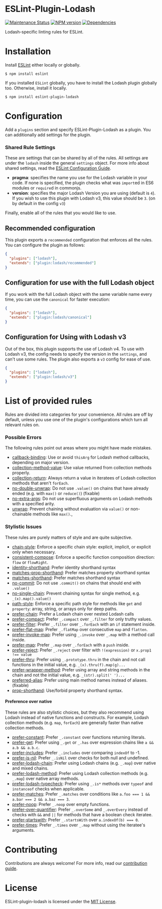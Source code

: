 ESLint-Plugin-Lodash
===================

[![Maintenance Status][status-image]][status-url] [![NPM version][npm-image]][npm-url] [![Dependencies][deps-image]][deps-url]

Lodash-specific linting rules for ESLint.

# Installation

Install [ESLint](https://www.github.com/eslint/eslint) either locally or globally.

    $ npm install eslint

If you installed `ESLint` globally, you have to install the Lodash plugin globally too. Otherwise, install it locally.

    $ npm install eslint-plugin-lodash

# Configuration

Add a `plugins` section and specify ESLint-Plugin-Lodash as a plugin.
You can additionally add settings for the plugin.

### Shared Rule Settings
These are settings that can be shared by all of the rules. All settings are under the `lodash` inside the general `settings` object. For more info about shared settings, read the [ESLint Configuration Guide](http://eslint.org/docs/user-guide/configuring#adding-shared-settings).

* __pragma__: specifies the name you use for the Lodash variable in your code. If none is specified, the plugin checks what was `import`ed in ES6 modules or `require`d in commonjs.
* __version__: specifies the major Lodash Version you are using (default is `4`).
If you wish to use this plugin with Lodash v3, this value should be `3`. (on by default in the config `v3`)


Finally, enable all of the rules that you would like to use.
## Recommended configuration
This plugin exports a `recommended` configuration that enforces all the rules. You can configure the plugin as follows:

```json
{
  "plugins": ["lodash"],
  "extends": ["plugin:lodash/recommended"]
}
```
## Configuration for use with the full Lodash object
If you work with the full Lodash object with the same variable name every time, you can use the `canonical` for faster execution:
```json
{
  "plugins": ["lodash"],
  "extends": ["plugin:lodash/canonical"]
}
```

## Configuration for Using with Lodash v3
Out of the box, this plugin supports the use of Lodash v4. To use with Lodash v3, the config needs to specify the version in the `settings`, and can't use some rules.
The plugin also exports a `v3` config for ease of use.

```json
{
  "plugins": ["lodash"],
  "extends": ["plugin:lodash/v3"]
}
```

# List of provided rules
Rules are divided into categories for your convenience. All rules are off by default, unless you use one of the plugin's configurations which turn all relevant rules on.
### Possible Errors
The following rules point out areas where you might have made mistakes.

* [callback-binding](docs/rules/callback-binding.md): Use or avoid `thisArg` for Lodash method callbacks, depending on major version.
* [collection-method-value](docs/rules/collection-method-value.md): Use value returned from collection methods properly.
* [collection-return](docs/rules/collection-return.md): Always return a value in iteratees of Lodash collection methods that aren't `forEach`.
* [no-double-unwrap](docs/rules/no-double-unwrap.md): Do not use `.value()` on chains that have already ended (e.g. with `max()` or `reduce()`) (fixable)
* [no-extra-args](docs/rules/no-extra-args.md): Do not use superfluous arguments on Lodash methods with a specified arity.
* [unwrap](docs/rules/unwrap.md): Prevent chaining without evaluation via `value()` or non-chainable methods like `max()`.,

### Stylistic Issues
These rules are purely matters of style and are quite subjective.
* [chain-style](docs/rules/chain-style.md): Enforce a specific chain style: explicit, implicit, or explicit only when necessary.
* [consistent-compose](docs/rules/consistent-compose.md): Enforce a specific function composition direction: `flow` or `flowRight`.
* [identity-shorthand](docs/rules/identity-shorthand.md): Prefer identity shorthand syntax
* [matches-prop-shorthand](docs/rules/matches-prop-shorthand.md): Prefer matches property shorthand syntax
* [matches-shorthand](docs/rules/matches-shorthand.md): Prefer matches shorthand syntax
* [no-commit](docs/rules/no-commit.md): Do not use `.commit()` on chains that should end with `.value()`
* [no-single-chain](docs/rules/no-single-chain.md): Prevent chaining syntax for single method, e.g. `_(x).map().value()`
* [path-style](docs/rules/path-style.md): Enforce a specific path style for methods like `get` and `property`: array, string, or arrays only for deep paths.
* [prefer-chain](docs/rules/prefer-chain.md): Prefer a Lodash chain over nested Lodash calls
* [prefer-compact](docs/rules/prefer-compact.md): Prefer `_.compact` over `_.filter` for only truthy values.
* [prefer-filter](docs/rules/prefer-filter.md): Prefer `_.filter` over `_.forEach` with an `if` statement inside.
* [prefer-flat-map](docs/rules/prefer-flat-map.md): Prefer `_.flatMap` over consecutive `map` and `flatten`.
* [prefer-invoke-map](docs/rules/prefer-invoke-map.md): Prefer using `_.invoke` over `_.map` with a method call inside.
* [prefer-map](docs/rules/prefer-map.md): Prefer `_.map` over `_.forEach` with a `push` inside.
* [prefer-reject](docs/rules/prefer-reject.md): Prefer `_.reject` over filter with `!(expression)` or `x.prop1 !== value`
* [prefer-thru](docs/rules/prefer-thru.md): Prefer using `_.prototype.thru` in the chain and not call functions in the initial value, e.g. `_(x).thru(f).map(g)...`
* [prefer-wrapper-method](docs/rules/prefer-wrapper-method.md): Prefer using array and string methods in the chain and not the initial value, e.g. `_(str).split(' ')...`
* [preferred-alias](docs/rules/preferred-alias.md): Prefer using main method names instead of aliases. (fixable)
* [prop-shorthand](docs/rules/prop-shorthand.md): Use/forbid property shorthand syntax.

#### Preference over native
These rules are also stylistic choices, but they also recommend using Lodash instead of native functions and constructs.
For example, Lodash collection methods (e.g. `map`, `forEach`) are generally faster than native collection methods.
* [prefer-constant](docs/rules/prefer-constant.md): Prefer `_.constant` over functions returning literals.
* [prefer-get](docs/rules/prefer-get.md): Prefer using `_.get` or `_.has` over expression chains like `a && a.b && a.b.c`.
* [prefer-includes](docs/rules/prefer-includes.md): Prefer `_.includes` over comparing `indexOf` to -1.
* [prefer-is-nil](docs/rules/prefer-is-nil.md): Prefer `_.isNil` over checks for both null and undefined.
* [prefer-lodash-chain](docs/rules/prefer-lodash-chain.md): Prefer using Lodash chains (e.g. `_.map`) over native and mixed chains.
* [prefer-lodash-method](docs/rules/prefer-lodash-method.md): Prefer using Lodash collection methods (e.g. `_.map`) over native array methods.
* [prefer-lodash-typecheck](docs/rules/prefer-lodash-typecheck.md): Prefer using `_.is*` methods over `typeof` and `instanceof` checks when applicable.
* [prefer-matches](docs/rules/prefer-matches.md): Prefer `_.matches` over conditions like `a.foo === 1 && a.bar === 2 && a.baz === 3`.
* [prefer-noop](docs/rules/prefer-noop.md): Prefer `_.noop` over empty functions.
* [prefer-over-quantifier](docs/rules/prefer-over-quantifier.md): Prefer `_.overSome` and `_.overEvery` instead of checks with `&&` and `||` for methods that have a boolean check iteratee.
* [prefer-startswith](docs/rules/prefer-startswith.md): Prefer `_.startsWith` over `a.indexOf(b) === 0`.
* [prefer-times](docs/rules/prefer-times.md): Prefer `_.times` over `_.map` without using the iteratee's arguments.

# Contributing
Contributions are always welcome! For more info, read our [contribution guide](.github/CONTRIBUTING.md).

# License

ESLint-plugin-lodash is licensed under the [MIT License](http://www.opensource.org/licenses/mit-license.php).

[npm-url]: https://npmjs.org/package/eslint-plugin-lodash
[npm-image]: http://img.shields.io/npm/v/eslint-plugin-lodash.svg?style=flat-square

[deps-url]: https://david-dm.org/wix/eslint-plugin-lodash
[deps-image]: https://img.shields.io/david/dev/wix/eslint-plugin-lodash.svg?style=flat-square


[status-url]: https://github.com/wix/eslint-plugin-lodash/pulse
[status-image]: http://img.shields.io/badge/status-maintained-brightgreen.svg?style=flat-square
